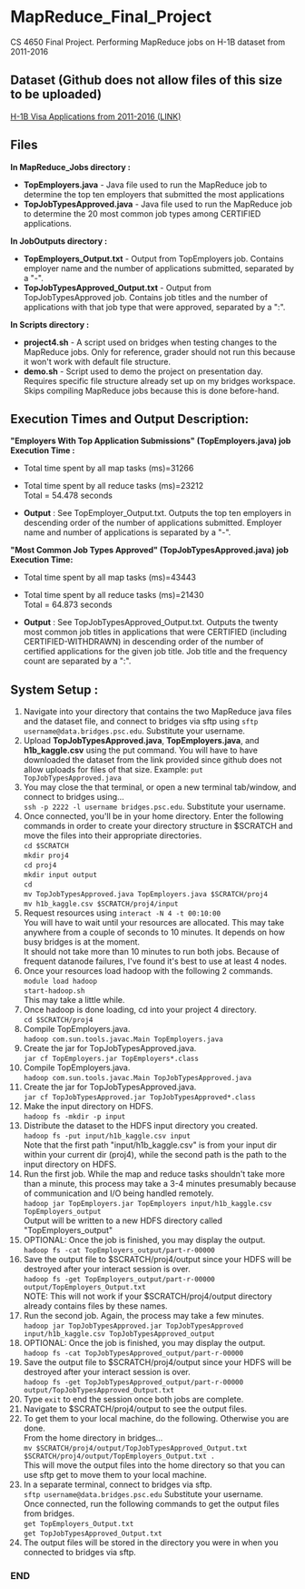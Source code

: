 # MapReduce_Final_Project
CS 4650 Final Project. Performing MapReduce jobs on H-1B dataset from 2011-2016

## Dataset (Github does not allow files of this size to be uploaded)
[H-1B Visa Applications from 2011-2016 (LINK)](https://www.kaggle.com/nsharan/h-1b-visa)

## Files
__In MapReduce_Jobs directory :__
* __TopEmployers.java__ - Java file used to run the MapReduce job to determine the top ten employers that submitted the most applications
* __TopJobTypesApproved.java__ - Java file used to run the MapReduce job to determine the 20 most common job types among CERTIFIED applications.

__In JobOutputs directory :__
* __TopEmployers_Output.txt__ - Output from TopEmployers job. Contains employer name and the number of applications submitted, separated by a "-".
* __TopJobTypesApproved_Output.txt__ - Output from TopJobTypesApproved job. Contains job titles and the number of applications with that job type that were approved, separated by a ":".

__In Scripts directory :__
* __project4.sh__ - A script used on bridges when testing changes to the MapReduce jobs. Only for reference, grader should not run this because it won't work with default file structure.
* __demo.sh__ - Script used to demo the project on presentation day. Requires specific file structure already set up on my bridges workspace. Skips compiling MapReduce jobs because this is done before-hand.

## Execution Times and Output Description:
__"Employers With Top Application Submissions" (TopEmployers.java) job Execution Time :__
* Total time spent by all map tasks (ms)=31266
* Total time spent by all reduce tasks (ms)=23212  
Total = 54.478 seconds

* __Output__ : See TopEmployer_Output.txt. Outputs the top ten employers in descending order of the number of applications submitted. Employer name and number of applications is separated by a "-".

__"Most Common Job Types Approved" (TopJobTypesApproved.java) job Execution Time:__
* Total time spent by all map tasks (ms)=43443
* Total time spent by all reduce tasks (ms)=21430  
Total = 64.873 seconds

* __Output__ : See TopJobTypesApproved_Output.txt. Outputs the twenty most common job titles in applications that were CERTIFIED (including CERTIFIED-WITHDRAWN) in descending order of the number of certified applications for the given job title. Job title and the frequency count are separated by a ":".

## System Setup :
1. Navigate into your directory that contains the two MapReduce java files and the dataset file, and connect to bridges via sftp using `sftp username@data.bridges.psc.edu`. Substitute your username.
1. Upload __TopJobTypesApproved.java__, __TopEmployers.java__, and __h1b_kaggle.csv__ using the put command.  You will have to have downloaded the dataset from the link provided since github does not allow uploads for files of that size.
Example: `put TopJobTypesApproved.java`
1. You may close the that terminal, or open a new terminal tab/window, and connect to bridges using...  
`ssh -p 2222 -l username bridges.psc.edu`. Substitute your username.
1. Once connected, you'll be in your home directory. Enter the following commands in order to create your directory structure in $SCRATCH and move the files into their appropriate directories.  
`cd $SCRATCH`  
`mkdir proj4`  
`cd proj4`  
`mkdir input output`  
`cd`  
`mv TopJobTypesApproved.java TopEmployers.java $SCRATCH/proj4`  
`mv h1b_kaggle.csv $SCRATCH/proj4/input`  
1. Request resources using `interact -N 4 -t 00:10:00`  
You will have to wait until your resources are allocated. This may take anywhere from a couple of seconds to 10 minutes. It depends on how busy bridges is at the moment.  
It should not take more than 10 minutes to run both jobs. Because of frequent datanode failures, I've found it's best to use at least 4 nodes.
1. Once your resources load hadoop with the following 2 commands.
`module load hadoop`  
`start-hadoop.sh`  
This may take a little while.
1. Once hadoop is done loading, cd into your project 4 directory.  
`cd $SCRATCH/proj4`  
1. Compile TopEmployers.java.  
`hadoop com.sun.tools.javac.Main TopEmployers.java`
1. Create the jar for TopJobTypesApproved.java.  
`jar cf TopEmployers.jar TopEmployers*.class`
1. Compile TopEmployers.java.  
`hadoop com.sun.tools.javac.Main TopJobTypesApproved.java`
1. Create the jar for TopJobTypesApproved.java.  
`jar cf TopJobTypesApproved.jar TopJobTypesApproved*.class`
1. Make the input directory on HDFS.  
`hadoop fs -mkdir -p input`
1. Distribute the dataset to the HDFS input directory you created.  
`hadoop fs -put input/h1b_kaggle.csv input`  
Note that the first path "input/h1b_kaggle.csv" is from your input dir within your current dir (proj4), while the second path is the path to the input directory on HDFS.
1. Run the first job.  While the map and reduce tasks shouldn't take more than a minute, this process may take a 3-4 minutes presumably because of communication and I/O being handled remotely.  
`hadoop jar TopEmployers.jar TopEmployers input/h1b_kaggle.csv TopEmployers_output`  
Output will be written to a new HDFS directory called "TopEmployers_output"
1. OPTIONAL: Once the job is finished, you may display the output.  
`hadoop fs -cat TopEmployers_output/part-r-00000`
1. Save the output file to $SCRATCH/proj4/output since your HDFS will be destroyed after your interact session is over.  
`hadoop fs -get TopEmployers_output/part-r-00000 output/TopEmployers_Output.txt`  
NOTE: This will not work if your $SCRATCH/proj4/output directory already contains files by these names.
1. Run the second job.  Again, the process may take a few minutes.  
`hadoop jar TopJobTypesApproved.jar TopJobTypesApproved input/h1b_kaggle.csv TopJobTypesApproved_output`
1. OPTIONAL: Once the job is finished, you may display the output.  
`hadoop fs -cat TopJobTypesApproved_output/part-r-00000`
1. Save the output file to $SCRATCH/proj4/output since your HDFS will be destroyed after your interact session is over.  
`hadoop fs -get TopJobTypesApproved_output/part-r-00000 output/TopJobTypesApproved_Output.txt`
1. Type `exit` to end the session once both jobs are complete.
1. Navigate to $SCRATCH/proj4/output to see the output files.
1. To get them to your local machine, do the following. Otherwise you are done.  
From the home directory in bridges...  
`mv $SCRATCH/proj4/output/TopJobTypesApproved_Output.txt $SCRATCH/proj4/output/TopEmployers_Output.txt .`  
This will move the output files into the home directory so that you can use sftp get to move them to your local machine.  
1. In a separate terminal, connect to bridges via sftp.  
`sftp username@data.bridges.psc.edu` Substitute your username.  
Once connected, run the following commands to get the output files from bridges.  
`get TopEmployers_Output.txt`  
`get TopJobTypesApproved_Output.txt` 
1. The output files will be stored in the directory you were in when you connected to bridges via sftp.

### END
